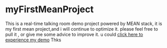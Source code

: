 # myFirstMeanProject
This is a real-time talking room demo project powered by MEAN stack,
it is  my first mean project,and i will continue to optimize it. 
please feel free to pull it , or give me some advice to improve it.
u could <a href="https://obscure-mountain-2889.herokuapp.com/"> click here to experience my demo</a>
 Thks
